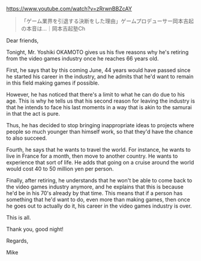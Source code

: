 https://www.youtube.com/watch?v=zRrwnBBZcAY

> 「ゲーム業界を引退する決断をした理由」ゲームプロデューサー岡本吉起の本音は…｜岡本吉起塾Ch

Dear friends,

Tonight, Mr. Yoshiki OKAMOTO gives us his five reasons why he's retiring from the video games industry once he reaches 66 years old.

First, he says that by this coming June, 44 years would have passed since he started his career in the industry, and he admits that he'd want to remain in this field making games if possible.

However, he has noticed that there's a limit to what he can do due to his age. This is why he tells us that his second reason for leaving the industry is that he intends to face his last moments in a way that is akin to the samurai in that the act is pure.

Thus, he has decided to stop bringing inappropriate ideas to projects where people so much younger than himself work, so that they'd have the chance to also succeed.

Fourth, he says that he wants to travel the world. For instance, he wants to live in France for a month, then move to another country. He wants to experience that sort of life. He adds that going on a cruise around the world would cost 40 to 50 million yen per person.

Finally, after retiring, he understands that he won't be able to come back to the video games industry anymore, and he explains that this is because he'd be in his 70's already by that time. This means that if a person has something that he'd want to do, even more than making games, then once he goes out to actually do it, his career in the video games industry is over.

This is all.

Thank you, good night!

Regards,

Mike
